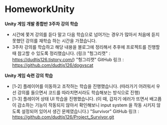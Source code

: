 # HomeworkUnity
 <b>Unity 게임 개발 종합반 3주차 강의 학습</b>
- 시간에 쫓겨 강의를 듣다 말고 다음 학습으로 넘어가는 경우가 많아서 처음에 듣지 못했던 강의를 재학습 하는 시간을 가졌습니다.
- 3주차 강의를 학습하고 해당 내용을 블로그에 정리해서 추후에 프로젝트를 진행할 때 참고할 수 있도록 정리했습니다. (링크 "헝그리캣" : https://dudtjs126.tistory.com/)
"헝그리캣" GitHub 링크 : https://github.com/dudtjs126/dogvscat


<b>Unity 게임 숙련 강의 학습</b>
- [1-2] 플레이어를 이동하고 조작하는 학습을 진행했습니다.
(따라가기 어려워서 우선 강의를 들으면서 코드를 따라치면서라도 학습해보는 방식으로 진행)
- [1-3] 플레이어 상태 UI 학습을 진행했습니다.
(이 때, 갑자기 에러가 뜨면서 배고픔이 감소하는 기능이 작동되지 않아서 확인해보니 input system 을 작동 시키지 않도록 설정되어 있어서 생긴 문제였습니다.)
"Survivor" GitHub 링크 : https://github.com/dudtjs126/Project_Survivor.git
